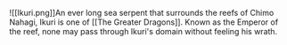 ![[Ikuri.png]]An ever long sea serpent that surrounds the reefs of Chimo Nahagi, Ikuri is one of [[The Greater Dragons]]. Known as the Emperor of the reef, none may pass through Ikuri's domain without feeling his wrath.


